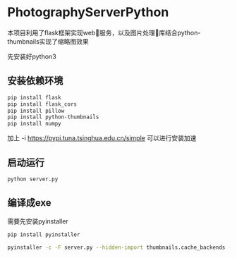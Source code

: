 # PhotographyServerPython

本项目利用了flask框架实现web服务，以及图片处理库结合python-thumbnails实现了缩略图效果

先安装好python3

## 安装依赖环境
```bash
pip install flask
pip install flask_cors
pip install pillow
pip install python-thumbnails
pip install numpy
```
加上
-i https://pypi.tuna.tsinghua.edu.cn/simple
可以进行安装加速

## 启动运行
```bash
python server.py
```

## 编译成exe
需要先安装pyinstaller
```bash
pip install pyinstaller
```

```bash
pyinstaller -c -F server.py --hidden-import thumbnails.cache_backends --hidden-import thumbnails.storage_backends --hidden-import numpy.core._dtype_ctypes
```